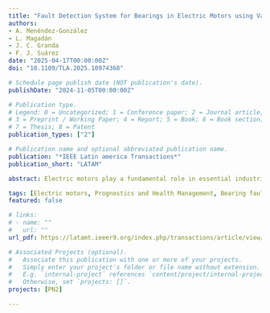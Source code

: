 ```yaml
---
title: "Fault Detection System for Bearings in Electric Motors using Variational Auto Encoders"
authors:
- A. Menéndez-González
- L. Magadán
- J. C. Granda
- F. J. Suárez
date: "2025-04-17T00:00:00Z"
doi: "10.1109/TLA.2025.10974368"

# Schedule page publish date (NOT publication's date).
publishDate: "2024-11-05T00:00:00Z"

# Publication type.
# Legend: 0 = Uncategorized; 1 = Conference paper; 2 = Journal article;
# 3 = Preprint / Working Paper; 4 = Report; 5 = Book; 6 = Book section;
# 7 = Thesis; 8 = Patent
publication_types: ["2"]

# Publication name and optional abbreviated publication name.
publication: "*IEEE Latin america Transactions*"
publication_short: "LATAM"

abstract: Electric motors play a fundamental role in essential industries such as energy, transport and aeronautics, which require efficient maintenance to ensure productivity. Bearings are the most common failure point, making Prognostics and Health Management of this component crucial for Industry 4.0. This paper introduces a Fault Detection System based on Variational Auto Encoders (VAEs) trained exclusively on healthy vibration data from two public datasets. By analysing the resultant Gaussian distributions the system identifies early indicators of faults. This approach overcomes the common challenge of requiring faulty data for training, while also making it applicable to any other dataset. The study reveals an initial degradation stage in the training datasets, a critical oversight in previous studies, providing a more accurate depiction of bearing degradation profiles.

tags: [Electric motors, Prognostics and Health Management, Bearing fault detection, Variational Auto Encoders]
featured: false

# links:
# - name: ""
#   url: ""
url_pdf: https://latamt.ieeer9.org/index.php/transactions/article/view/9554

# Associated Projects (optional).
#   Associate this publication with one or more of your projects.
#   Simply enter your project's folder or file name without extension.
#   E.g. `internal-project` references `content/project/internal-project/index.md`.
#   Otherwise, set `projects: []`.
projects: [PN2]

---
```


